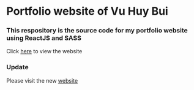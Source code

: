 # Portfolio website of Vu Huy Bui
### This respository is the source code for my portfolio website using ReactJS and SASS
Click [here](https://vuhuybui.github.io/portfolio/) to view the website

### Update
Please visit the new [website](https://vuhuybui.github.io/portfolio-website/)
